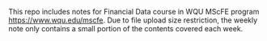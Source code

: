 This repo includes notes for Financial Data course in WQU MScFE program https://www.wqu.edu/mscfe. Due to file upload size restriction, the weekly note only contains a small portion of the contents covered each week.
